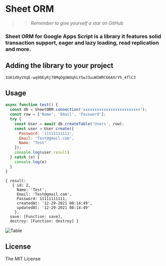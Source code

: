 # Sheet ORM
>> _Remember to give yourself a star on GitHub_
### Sheet ORM for Google Apps Script is a library it features solid transaction support, eager and lazy loading, read replication and more.


## Adding the library to your project

```
1UA1d9yVXqE-wq90EyRj78MqOgUWdqhLYSwJ3uuW1WRC66AXrYh_4flC3
```

## Usage
```js
async function test() {
  const db = SheetORM.connection('xxxxxxxxxxxxxxxxxxxxxxxxx');
  const row = ['Name', 'Email', 'Password'];
  try {
    const User = await db.createTable('Users', row);
    const user = User.create({
      Password: '11111111111',
      Email: 'Test@gmail.com',
      Name: "Test"
    });
    console.log(user.result)
  } catch (e) {
    console.log(e)
  }
}
```
```console
{ result: 
   { id: 2,
     Name: 'Test',
     Email: 'Test@gmail.com',
     Password: 11111111111,
     createdAt: '12-29-2021 08:14:49',
     updatedAt: '12-29-2021 08:14:49'
    },
  save: [Function: save],
  destroy: [Function: destroy] }
```
![Table](https://i.imgur.com/kcSkPBg.png)

## License
The MIT License
